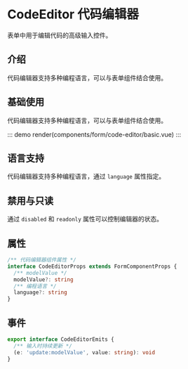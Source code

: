 # CodeEditor 代码编辑器

表单中用于编辑代码的高级输入控件。

## 介绍

代码编辑器支持多种编程语言，可以与表单组件结合使用。

## 基础使用

代码编辑器支持多种编程语言，可以与表单组件结合使用。

::: demo
render(components/form/code-editor/basic.vue)
:::

## 语言支持

代码编辑器支持多种编程语言，通过 `language` 属性指定。

## 禁用与只读

通过 `disabled` 和 `readonly` 属性可以控制编辑器的状态。

## 属性

```ts
/** 代码编辑器组件属性 */
interface CodeEditorProps extends FormComponentProps {
  /** modelValue */
  modelValue?: string
  /** 编程语言 */
  language?: string
}
```

## 事件

```ts
export interface CodeEditorEmits {
  /** 输入时持续更新 */
  (e: 'update:modelValue', value: string): void
}
```
